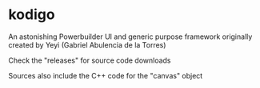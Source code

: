 # kodigo
An astonishing Powerbuilder UI and generic purpose framework originally created by Yeyi (Gabriel Abulencia de la Torres)

Check the "releases" for source code downloads

Sources also include the C++ code for the "canvas" object
